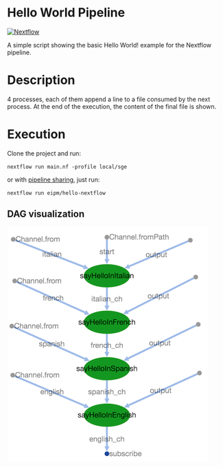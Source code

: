 Hello World Pipeline
====================
[![Nextflow](https://img.shields.io/badge/nextflow-%E2%89%A520.01.0-brightgreen.svg)](https://www.nextflow.io/)

A simple script showing the basic Hello World! example for the Nextflow pipeline. 
# Description
4 processes, each of them append a line to a file consumed by the next process.
At the end of the execution, the content of the final file is shown.

# Execution
Clone the project and run:

    nextflow run main.nf -profile local/sge 

or with [pipeline sharing](https://www.nextflow.io/docs/latest/en/latest/sharing.html), just run:
    
    nextflow run eipm/hello-nextflow 
    
## DAG visualization
![DAG](img/hello-nextflow-dag.png)